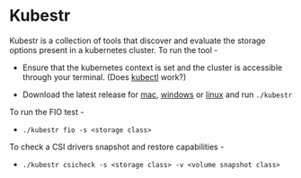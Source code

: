 # Kubestr

Kubestr is a collection of tools that discover and evaluate the storage options present in a kubernetes cluster. 
To run the tool -  
- Ensure that the kubernetes context is set and the cluster is accessible through your terminal. (Does [kubectl](https://kubernetes.io/docs/tasks/tools/install-kubectl/) work?)

- Download the latest release for [mac](https://github.com/kastenhq/kubestr/releases/download/0.3.2/kubestr-0.3.2-darwin-amd64.tar.gz), [windows](https://github.com/kastenhq/kubestr/releases/download/0.3.2/kubestr-0.3.2-windows-amd64.zip) or [linux](https://github.com/kastenhq/kubestr/releases/download/0.3.2/kubestr-0.3.2-linux-amd64.tar.gz) and run `./kubestr`

To run the FIO test - 
- `./kubestr fio -s <storage class>`

To check a CSI drivers snapshot and restore capabilities - 
- `./kubestr csicheck -s <storage class> -v <volume snapshot class>`

